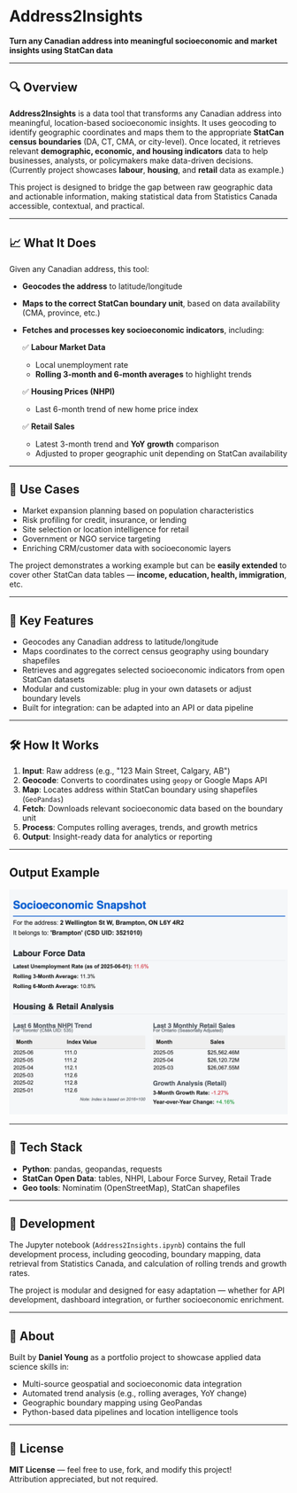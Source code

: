 # Address2Insights  
**Turn any Canadian address into meaningful socioeconomic and market insights using StatCan data**

---

## 🔍 Overview

**Address2Insights** is a data tool that transforms any Canadian address into meaningful, location-based socioeconomic insights. It uses geocoding to identify geographic coordinates and maps them to the appropriate **StatCan census boundaries** (DA, CT, CMA, or city-level). Once located, it retrieves relevant **demographic, economic, and housing indicators** data to help businesses, analysts, or policymakers make data-driven decisions. (Currently project showcases **labour**, **housing**, and **retail** data as example.)

This project is designed to bridge the gap between raw geographic data and actionable information, making statistical data from Statistics Canada accessible, contextual, and practical.

---

## 📈 What It Does

Given any Canadian address, this tool:

- **Geocodes the address** to latitude/longitude  
- **Maps to the correct StatCan boundary unit**, based on data availability (CMA, province, etc.)
- **Fetches and processes key socioeconomic indicators**, including:

  ✅ **Labour Market Data**  
  - Local unemployment rate  
  - **Rolling 3-month and 6-month averages** to highlight trends  

  ✅ **Housing Prices (NHPI)**  
  - Last 6-month trend of new home price index  

  ✅ **Retail Sales**  
  - Latest 3-month trend and **YoY growth** comparison  
  - Adjusted to proper geographic unit depending on StatCan availability  

---

## 💼 Use Cases

- Market expansion planning based on population characteristics  
- Risk profiling for credit, insurance, or lending  
- Site selection or location intelligence for retail  
- Government or NGO service targeting  
- Enriching CRM/customer data with socioeconomic layers  

The project demonstrates a working example but can be **easily extended** to cover other StatCan data tables — **income, education, health, immigration**, etc.

---

## 🔧 Key Features

- Geocodes any Canadian address to latitude/longitude  
- Maps coordinates to the correct census geography using boundary shapefiles  
- Retrieves and aggregates selected socioeconomic indicators from open StatCan datasets  
- Modular and customizable: plug in your own datasets or adjust boundary levels  
- Built for integration: can be adapted into an API or data pipeline  

---

## 🛠️ How It Works

1. **Input**: Raw address (e.g., "123 Main Street, Calgary, AB")  
2. **Geocode**: Converts to coordinates using `geopy` or Google Maps API  
3. **Map**: Locates address within StatCan boundary using shapefiles (`GeoPandas`)  
4. **Fetch**: Downloads relevant socioeconomic data based on the boundary unit  
5. **Process**: Computes rolling averages, trends, and growth metrics  
6. **Output**: Insight-ready data for analytics or reporting  

---

## Output Example
![Output](Statcan.png)

---

## 💼 Tech Stack

- **Python**: pandas, geopandas, requests
- **StatCan Open Data**: tables, NHPI, Labour Force Survey, Retail Trade  
- **Geo tools**: Nominatim (OpenStreetMap), StatCan shapefiles  

---


## 🧪 Development

The Jupyter notebook (`Address2Insights.ipynb`) contains the full development process, including geocoding, boundary mapping, data retrieval from Statistics Canada, and calculation of rolling trends and growth rates.

The project is modular and designed for easy adaptation — whether for API development, dashboard integration, or further socioeconomic enrichment.

---

## 👤 About

Built by **Daniel Young** as a portfolio project to showcase applied data science skills in:

- Multi-source geospatial and socioeconomic data integration  
- Automated trend analysis (e.g., rolling averages, YoY change)  
- Geographic boundary mapping using GeoPandas  
- Python-based data pipelines and location intelligence tools  

---

## 📄 License

**MIT License** — feel free to use, fork, and modify this project!  
Attribution appreciated, but not required.
